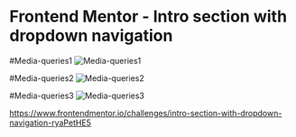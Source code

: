 # Frontend Mentor - Intro section with dropdown navigation

#Media-queries1
![Media-queries1](https://github.com/Dioxop/First-Responsive-Website/assets/88603010/ddf5d2ac-52b9-46e0-a9ea-0d59054f26e8)

#Media-queries2
![Media-queries2](https://github.com/Dioxop/First-Responsive-Website/assets/88603010/22932f4c-2dc4-466a-b6ca-a5b644c9fc62)

#Media-queries3
![Media-queries3](https://github.com/Dioxop/First-Responsive-Website/assets/88603010/aa229e35-ef67-4905-9ef1-6c0e807129a2)

https://www.frontendmentor.io/challenges/intro-section-with-dropdown-navigation-ryaPetHE5
